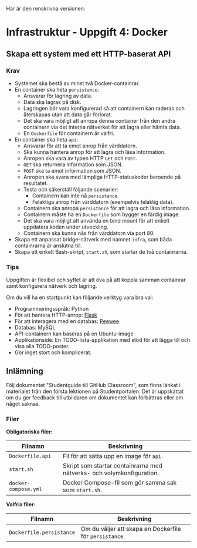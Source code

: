 Här är den renskrivna versionen:

# Infrastruktur - Uppgift 4: Docker

## Skapa ett system med ett HTTP-baserat API

### Krav

- Systemet ska bestå av minst två Docker-containrar.
- En container ska heta `persistance`:
  - Ansvarar för lagring av data.
  - Data ska lagras på disk.
  - Lagringen bör vara konfigurerad så att containern kan raderas och återskapas utan att data går förlorat.
  - Det ska vara möjligt att anropa denna container från den andra containern via det interna nätverket för att lagra eller hämta data.
  - En `Dockerfile` för containern är valfri.
- En container ska heta `api`:
  - Ansvarar för att ta emot anrop från värddatorn.
  - Ska kunna hantera anrop för att lagra och läsa information.
  - Anropen ska vara av typen HTTP `GET` och `POST`.
  - `GET` ska returnera information som JSON.
  - `POST` ska ta emot information som JSON.
  - Anropen ska svara med lämpliga HTTP-statuskoder beroende på resultatet.
  - Testa och säkerställ följande scenarier:
    - Containern kan inte nå `persistance`.
    - Felaktiga anrop från värddatorn (exempelvis felaktig data).
  - Containern ska anropa `persistance` för att lagra och läsa information.
  - Containern måste ha en `Dockerfile` som bygger en färdig image.
  - Det ska vara möjligt att använda en bind mount för att enkelt uppdatera koden under utveckling.
  - Containern ska kunna nås från värddatorn via port 80.
- Skapa ett anpassat bridge-nätverk med namnet `infra`, som båda containrarna är anslutna till.
- Skapa ett enkelt Bash-skript, `start.sh`, som startar de två containrarna.

### Tips

Uppgiften är flexibel och syftet är att öva på att koppla samman containrar samt konfigurera nätverk och lagring.

Om du vill ha en startpunkt kan följande verktyg vara bra val:

- Programmeringsspråk: Python
- För att hantera HTTP-anrop: [Flask](https://flask.palletsprojects.com/en/3.0.x/)
- För att interagera med en databas: [Peewee](https://peewee.readthedocs.io/en/latest/index.html)
- Databas: MySQL
- API-containern kan baseras på en Ubuntu-image
- Applikationsidé: En TODO-lista-applikation med stöd för att lägga till och visa alla TODO-poster.
- Gör inget stort och komplicerat.

## Inlämning

Följ dokumentet "Studentguide till GitHub Classroom", som finns länkat i materialet från den första lektionen på Studentportalen. Det är uppskattat om du ger feedback till utbildaren om dokumentet kan förbättras eller om något saknas.

### Filer

**Obligatoriska filer:**

| Filnamn              | Beskrivning                                                           |
| -------------------- | --------------------------------------------------------------------- |
| `Dockerfile.api`     | Fil för att sätta upp en image för `api`.                             |
| `start.sh`           | Skript som startar containrarna med nätverks- och volymkonfiguration. |
| `docker-compose.yml` | Docker Compose-fil som gör samma sak som `start.sh`.                  |

**Valfria filer:**

| Filnamn                  | Beskrivning                                             |
| ------------------------ | ------------------------------------------------------- |
| `Dockerfile.persistance` | Om du väljer att skapa en Dockerfile för `persistance`. |
